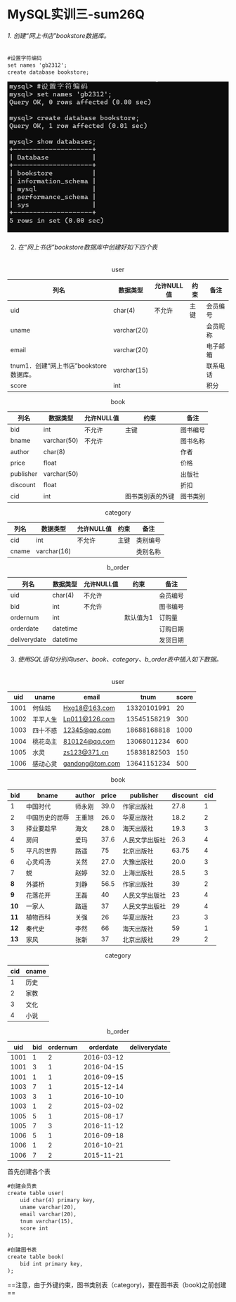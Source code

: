 # MySQL实训三-sum26Q

###### 1. 创建“网上书店”bookstore数据库。

```mysql
#设置字符编码
set names 'gb2312';
create database bookstore;
```

![image-20231201184316036](./Mysql实训三.assets/image-20231201184316036.png)

2. ###### 在“网上书店”bookstore数据库中创建好如下四个表

<center>user</center>

| 列名                                   | 数据类型    | 允许NULL值 | 约束 | 备注     |
| -------------------------------------- | ----------- | ---------- | ---- | -------- |
| uid                                    | char(4)     | 不允许     | 主键 | 会员编号 |
| uname                                  | varchar(20) |            |      | 会员昵称 |
| email                                  | varchar(20) |            |      | 电子邮箱 |
| tnum1．创建“网上书店”bookstore数据库。 | varchar(15) |            |      | 联系电话 |
| score                                  | int         |            |      | 积分     |

<center>book</center>

| 列名      | 数据类型    | 允许NULL值 | 约束             | 备注     |
| --------- | ----------- | ---------- | ---------------- | -------- |
| bid       | int         | 不允许     | 主键             | 图书编号 |
| bname     | varchar(50) | 不允许     |                  | 图书名称 |
| author    | char(8)     |            |                  | 作者     |
| price     | float       |            |                  | 价格     |
| publisher | varchar(50) |            |                  | 出版社   |
| discount  | float       |            |                  | 折扣     |
| cid       | int         |            | 图书类别表的外键 | 图书类别 |

<center>category</center>

| 列名  | 数据类型    | 允许NULL值 | 约束 | 备注     |
| ----- | ----------- | ---------- | ---- | -------- |
| cid   | int         | 不允许     | 主键 | 类别编号 |
| cname | varchar(16) |            |      | 类别名称 |

<center>b_order</center>

| 列名         | 数据类型 | 允许NULL值 | 约束      | 备注     |
| ------------ | -------- | ---------- | --------- | -------- |
| uid          | char(4)  | 不允许     |           | 会员编号 |
| bid          | int      | 不允许     |           | 图书编号 |
| ordernum     | int      |            | 默认值为1 | 订购量   |
| orderdate    | datetime |            |           | 订购日期 |
| deliverydate | datetime |            |           | 发货日期 |

3. ###### 使用SQL语句分别向user、book、category、b_order表中插入如下数据。

<center>user</center>

| uid  | uname    | email           | tnum        | score |
| ---- | -------- | --------------- | ----------- | ----- |
| 1001 | 何仙姑   | Hxg18@163.com   | 13320101991 | 20    |
| 1002 | 平平人生 | Lp011@126.com   | 13545158219 | 300   |
| 1003 | 四十不惑 | 12345@qq.com    | 18688168818 | 1000  |
| 1004 | 桃花岛主 | 810124@qq.com   | 13068011234 | 600   |
| 1005 | 水灵     | zs123@371.cn    | 15838182503 | 150   |
| 1006 | 感动心灵 | gandong@tom.com | 13641151234 | 500   |

<center>book</center>

| bid    | bname          | author | price | publisher      | discount | cid  |
| ------ | -------------- | ------ | ----- | -------------- | -------- | ---- |
| 1      | 中国时代       | 师永刚 | 39.0  | 作家出版社     | 27.8     | 1    |
| 2      | 中国历史的屈辱 | 王重旭 | 26.0  | 华夏出版社     | 18.2     | 2    |
| 3      | 择业要趁早     | 海文   | 28.0  | 海天出版社     | 19.3     | 3    |
| 4      | 房间           | 爱玛   | 37.6  | 人民文学出版社 | 26.3     | 4    |
| 5      | 平凡的世界     | 路遥   | 75    | 北京出版社     | 63.75    | 4    |
| 6      | 心灵鸡汤       | 关然   | 27.0  | 大豫出版社     | 20.0     | 3    |
| 7      | 蜕             | 赵婷   | 32.0  | 上海出版社     | 28.5     | 3    |
| **8**  | 外婆桥         | 刘静   | 56.5  | 作家出版社     | 39       | 2    |
| **9**  | 花落花开       | 王磊   | 40    | 人民文学出版社 | 23       | 4    |
| **10** | 一家人         | 路遥   | 37    | 人民文学出版社 | 29       | 4    |
| **11** | 植物百科       | 关强   | 26    | 华夏出版社     | 23       | 3    |
| **12** | 秦代史         | 李然   | 66    | 海天出版社     | 59       | 1    |
| **13** | 家风           | 张新   | 37    | 北京出版社     | 29       | 2    |

<center>category</center>

| cid  | cname |
| ---- | ----- |
| 1    | 历史  |
| 2    | 家教  |
| 3    | 文化  |
| 4    | 小说  |

<center>b_order</center>

| uid  | bid  | ordernum | orderdate  | deliverydate |
| ---- | ---- | -------- | ---------- | ------------ |
| 1001 | 1    | 2        | 2016-03-12 |              |
| 1001 | 3    | 1        | 2016-04-15 |              |
| 1001 | 1    | 1        | 2016-09-15 |              |
| 1003 | 7    | 1        | 2015-12-14 |              |
| 1003 | 3    | 1        | 2016-10-10 |              |
| 1003 | 1    | 2        | 2015-03-02 |              |
| 1005 | 5    | 1        | 2015-08-17 |              |
| 1005 | 7    | 3        | 2016-11-12 |              |
| 1006 | 5    | 1        | 2016-09-18 |              |
| 1006 | 1    | 2        | 2016-10-21 |              |
| 1006 | 7    | 2        | 2015-11-21 |              |

首先创建各个表

```mysql
#创建会员表
create table user(
    uid char(4) primary key,
    uname varchar(20),
    email varchar(20),
    tnum varchar(15),
    score int
);

#创建图书表
create table book(
	bid int primary key,
);
```

==注意，由于外键约束，图书类别表（category)，要在图书表（book)之前创建==





